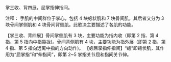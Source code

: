掌三收、背四展，屈掌指伸指间。

注释：
手肌的中间群位于掌心，包括 4 块蚓状肌和 7 块骨间肌，其后者又分为 3 块骨间掌侧肌和 4 块骨间背侧肌。此歌决主要描述了各肌的功能。

【掌三收、背四展】骨间掌侧肌有 3 块，主要功能为指内收（即第 2 指、第 4 指、第 5 指向中指靠拢)。骨间背侧肌有 4 块，主要功能为指外展（即第 2 指、第 4 指、第 5 指向远离中指的方向动作)。
【蚓屈掌指伸指间】“蚓”即蚓状肌，其作用为“屈掌指”和“伸指间”，即第 2~5 掌指关节屈和指间关节伸。